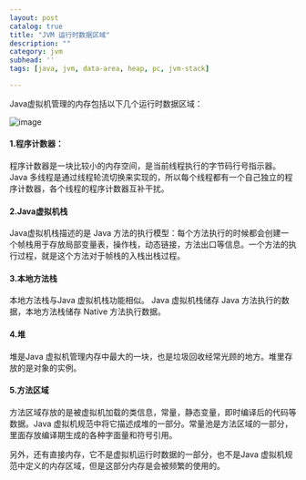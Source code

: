 ```yaml
---
layout: post
catalog: true
title: "JVM 运行时数据区域"
description: ""
category: jvm
subhead: ''
tags: [java, jvm, data-area, heap, pc, jvm-stack]

---
```


Java虚拟机管理的内存包括以下几个运行时数据区域：

![image](http://i1298.photobucket.com/albums/ag53/lichengwu/jvm-runtime-data-area_zpsb17cf7ff.jpg)

#### 1.程序计数器：

程序计数器是一块比较小的内存空间，是当前线程执行的字节码行号指示器。Java 多线程是通过线程轮流切换来实现的，所以每个线程都有一个自己独立的程序计数器，各个线程的程序计数器互补干扰。

#### 2.Java虚拟机栈

Java虚拟机栈描述的是 Java 方法的执行模型：每个方法执行的时候都会创建一个帧栈用于存放局部变量表，操作栈，动态链接，方法出口等信息。一个方法的执行过程，就是这个方法对于帧栈的入栈出栈过程。

#### 3.本地方法栈

本地方法栈与Java 虚拟机栈功能相似。 Java 虚拟机栈储存 Java 方法执行的数据，本地方法栈储存 Native 方法执行数据。

#### 4.堆

堆是Java 虚拟机管理内存中最大的一块，也是垃圾回收经常光顾的地方。堆里存放的是对象的实例。

#### 5.方法区域

方法区域存放的是被虚拟机加载的类信息，常量，静态变量，即时编译后的代码等数据。Java 虚拟机规范中将它描述成堆的一部分。常量池是方法区域的一部分，里面存放编译期生成的各种字面量和符号引用。

另外，还有直接内存，它不是虚拟机运行时数据的一部分，也不是Java 虚拟机规范中定义的内存区域，但是这部分内存是会被频繁的使用的。

